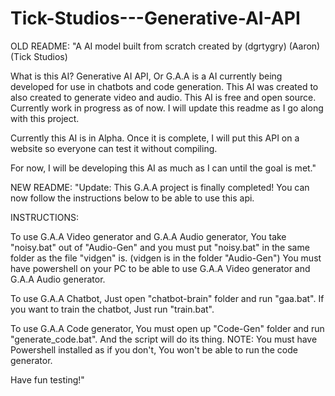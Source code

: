 # Tick-Studios---Generative-AI-API

OLD README: "A AI model built from scratch created by (dgrtygry) (Aaron) (Tick Studios)

What is this AI? Generative AI API, Or G.A.A is a AI currently being developed for use in chatbots and code generation. This AI was created to also created to generate video and audio. This AI is free and open source. Currently work in progress as of now. I will update this readme as I go along with this project.

Currently this AI is in Alpha. Once it is complete, I will put this API on a website so everyone can test it without compiling.

For now, I will be developing this AI as much as I can until the goal is met."

NEW README: "Update: This G.A.A project is finally completed! You can now follow the instructions below to be able to use this api.

INSTRUCTIONS:

To use G.A.A Video generator and G.A.A Audio generator, You take "noisy.bat" out of "Audio-Gen" and you must put "noisy.bat" in the same folder as the file "vidgen" is. (vidgen is in the folder "Audio-Gen") You must have powershell on your PC to be able to use G.A.A Video generator and G.A.A Audio generator.

To use G.A.A Chatbot, Just open "chatbot-brain" folder and run "gaa.bat". If you want to train the chatbot, Just run "train.bat". 

To use G.A.A Code generator, You must open up "Code-Gen" folder and run "generate_code.bat". And the script will do its thing. NOTE: You must have Powershell installed as if you don't, You won't be able to run the code generator.

Have fun testing!"
